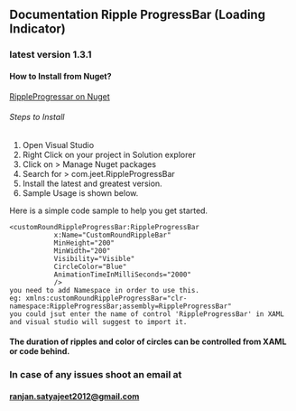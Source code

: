 ﻿## Documentation Ripple ProgressBar (Loading Indicator)

### latest version 1.3.1

#### How to Install from Nuget?

[RippleProgressar on Nuget](https://www.nuget.org/packages/com.jeet.RippleProgressBar)

###### Steps to Install

1. Open Visual Studio
2. Right Click on your project in Solution explorer
3. Click on > Manage Nuget packages
4. Search for > com.jeet.RippleProgressBar
5. Install the latest and greatest version.
6. Sample Usage is shown below.


Here is a simple code sample to help you get started.
 ```
 <customRoundRippleProgressBar:RippleProgressBar
            x:Name="CustomRoundRippleBar"
            MinHeight="200"
            MinWidth="200"
            Visibility="Visible"
            CircleColor="Blue"
            AnimationTimeInMilliSeconds="2000"
            />
you need to add Namespace in order to use this.
eg: xmlns:customRoundRippleProgressBar="clr-namespace:RippleProgressBar;assembly=RippleProgressBar"
you could jsut enter the name of control 'RippleProgressBar' in XAML and visual studio will suggest to import it. 
```

#### The duration of ripples and color of circles can be controlled from XAML or code behind.

### In case of any issues shoot an email at 
#### ranjan.satyajeet2012@gmail.com